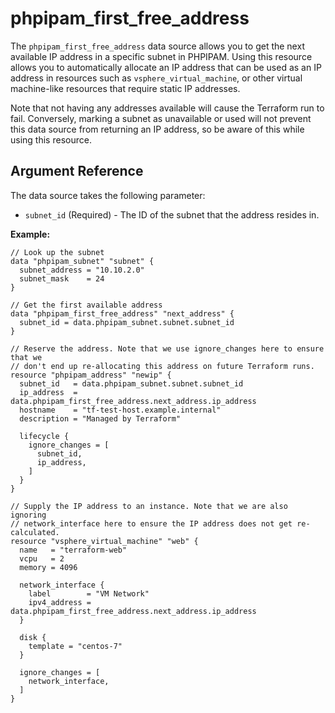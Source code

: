 # phpipam_first_free_address

The `phpipam_first_free_address` data source allows you to get the next
available IP address in a specific subnet in PHPIPAM. Using this resource allows
you to automatically allocate an IP address that can be used as an IP address in
resources such as `vsphere_virtual_machine`, or other virtual machine-like
resources that require static IP addresses.

Note that not having any addresses available will cause the Terraform run to
fail. Conversely, marking a subnet as unavailable or used will not prevent this
data source from returning an IP address, so be aware of this while using this
resource.

## Argument Reference

The data source takes the following parameter:

- `subnet_id` (Required) - The ID of the subnet that the address resides in.

**Example:**

```hcl
// Look up the subnet
data "phpipam_subnet" "subnet" {
  subnet_address = "10.10.2.0"
  subnet_mask    = 24
}

// Get the first available address
data "phpipam_first_free_address" "next_address" {
  subnet_id = data.phpipam_subnet.subnet.subnet_id
}

// Reserve the address. Note that we use ignore_changes here to ensure that we
// don't end up re-allocating this address on future Terraform runs.
resource "phpipam_address" "newip" {
  subnet_id   = data.phpipam_subnet.subnet.subnet_id
  ip_address  = data.phpipam_first_free_address.next_address.ip_address
  hostname    = "tf-test-host.example.internal"
  description = "Managed by Terraform"

  lifecycle {
    ignore_changes = [
      subnet_id,
      ip_address,
    ]
  }
}

// Supply the IP address to an instance. Note that we are also ignoring
// network_interface here to ensure the IP address does not get re-calculated.
resource "vsphere_virtual_machine" "web" {
  name   = "terraform-web"
  vcpu   = 2
  memory = 4096

  network_interface {
    label        = "VM Network"
    ipv4_address = data.phpipam_first_free_address.next_address.ip_address
  }

  disk {
    template = "centos-7"
  }

  ignore_changes = [
    network_interface,
  ]
}
```
